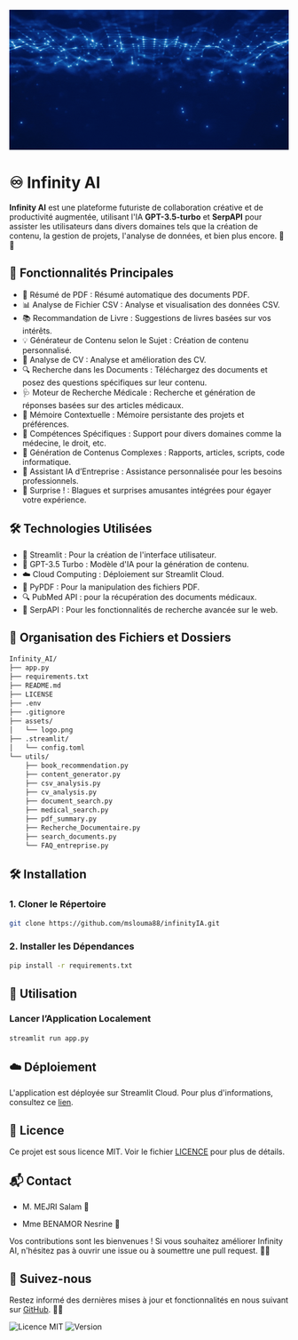 ![Logo](/assets/La_PLATEFORM_INTELLIGENTE.gif)

# ♾️ Infinity AI

**Infinity AI** est une plateforme futuriste de collaboration créative et de productivité augmentée, utilisant l'IA **GPT-3.5-turbo** et **SerpAPI** pour assister les utilisateurs dans divers domaines tels que la création de contenu, la gestion de projets, l'analyse de données, et bien plus encore. 🚀✨

## 🌟 Fonctionnalités Principales

- 📄 Résumé de PDF : Résumé automatique des documents PDF.
- 📊 Analyse de Fichier CSV : Analyse et visualisation des données CSV.
- 📚 Recommandation de Livre : Suggestions de livres basées sur vos intérêts.
- 💡 Générateur de Contenu selon le Sujet : Création de contenu personnalisé.
- 📄 Analyse de CV : Analyse et amélioration des CV.
- 🔍 Recherche dans les Documents : Téléchargez des documents et posez des questions spécifiques sur leur contenu.
- 🩺 Moteur de Recherche Médicale : Recherche et génération de réponses basées sur des articles médicaux.
- 🧠 Mémoire Contextuelle : Mémoire persistante des projets et préférences.
- 🔧 Compétences Spécifiques : Support pour divers domaines comme la médecine, le droit, etc.
- 📝 Génération de Contenus Complexes : Rapports, articles, scripts, code informatique.
- 🤖 Assistant IA d’Entreprise : Assistance personnalisée pour les besoins professionnels.
- 🎁 Surprise ! : Blagues et surprises amusantes intégrées pour égayer votre expérience.

## 🛠️ Technologies Utilisées

- 📱 Streamlit : Pour la création de l'interface utilisateur.
- 🤖 GPT-3.5 Turbo : Modèle d'IA pour la génération de contenu.
- ☁️ Cloud Computing : Déploiement sur Streamlit Cloud.
- 📄 PyPDF : Pour la manipulation des fichiers PDF.
- 🔍 PubMed API : pour la récupération des documents médicaux.
- 🔎 SerpAPI : Pour les fonctionnalités de recherche avancée sur le web.

## 📂 Organisation des Fichiers et Dossiers

    Infinity_AI/
    ├── app.py
    ├── requirements.txt
    ├── README.md
    ├── LICENSE
    ├── .env
    ├── .gitignore
    ├── assets/
    │   └── logo.png
    ├── .streamlit/
    │   └── config.toml
    └── utils/
        ├── book_recommendation.py
        ├── content_generator.py
        ├── csv_analysis.py
        ├── cv_analysis.py
        ├── document_search.py
        ├── medical_search.py
        ├── pdf_summary.py
        ├── Recherche_Documentaire.py
        ├── search_documents.py
        └── FAQ_entreprise.py

## 🛠️ Installation

### 1. Cloner le Répertoire

```bash
git clone https://github.com/mslouma88/infinityIA.git
```

### 2. Installer les Dépendances

```bash
pip install -r requirements.txt
```

## 🚀 Utilisation

### Lancer l’Application Localement

```bash
streamlit run app.py
```

## ☁️ Déploiement

L'application est déployée sur Streamlit Cloud. Pour plus d'informations, consultez ce [lien](https://streamlit.io/cloud).

## 📄 Licence

Ce projet est sous licence MIT. Voir le fichier [LICENCE](LICENCE) pour plus de détails.

## 📬 Contact

- M. MEJRI Salam 📧

- Mme BENAMOR Nesrine 📧

Vos contributions sont les bienvenues ! Si vous souhaitez améliorer Infinity AI, n'hésitez pas à ouvrir une issue ou à soumettre une pull request. 🤝✨

## 📢 Suivez-nous
Restez informé des dernières mises à jour et fonctionnalités en nous suivant sur [GitHub](https://github.com/mslouma88/infinityIA). 🐙🔔

![Licence MIT](https://img.shields.io/badge/Licence-MIT-green)
![Version](https://img.shields.io/badge/version-1.0-green.svg)